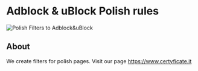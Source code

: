 # Adblock & uBlock Polish rules
![Polish Filters to Adblock&uBlock](https://www.certyficate.it/wp-content/uploads/2014/05/logo_ciemne-tło-jasne-litery.png)

## About
We create filters for polish pages. Visit our page https://www.certyficate.it




